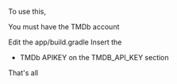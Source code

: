To use this, 

You must have the TMDb account

Edit the app/build.gradle
Insert the 
 - TMDb APIKEY on the TMDB_API_KEY section

That's all
